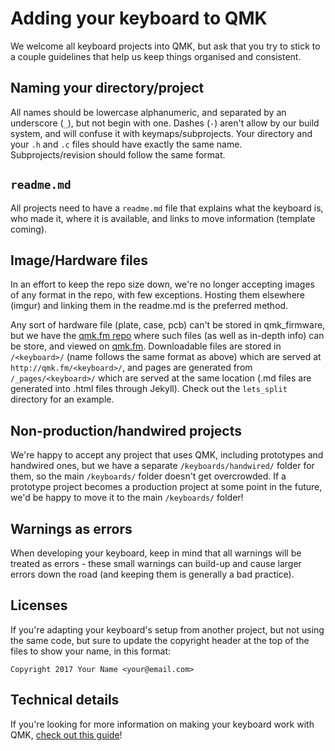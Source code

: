 # Adding your keyboard to QMK

We welcome all keyboard projects into QMK, but ask that you try to stick to a couple guidelines that help us keep things organised and consistent.

## Naming your directory/project

All names should be lowercase alphanumeric, and separated by an underscore (`_`), but not begin with one. Dashes (`-`) aren't allow by our build system, and will confuse it with keymaps/subprojects. Your directory and your `.h` and `.c` files should have exactly the same name. Subprojects/revision should follow the same format. 

## `readme.md`

All projects need to have a `readme.md` file that explains what the keyboard is, who made it, where it is available, and links to move information (template coming).

## Image/Hardware files

In an effort to keep the repo size down, we're no longer accepting images of any format in the repo, with few exceptions. Hosting them elsewhere (imgur) and linking them in the readme.md is the preferred method.

Any sort of hardware file (plate, case, pcb) can't be stored in qmk_firmware, but we have the [qmk.fm repo](https://github.com/qmk/qmk.fm) where such files (as well as in-depth info) can be store, and viewed on [qmk.fm](http://qmk.fm). Downloadable files are stored in `/<keyboard>/` (name follows the same format as above) which are served at `http://qmk.fm/<keyboard>/`, and pages are generated from `/_pages/<keyboard>/` which are served at the same location (.md files are generated into .html files through Jekyll). Check out the `lets_split` directory for an example.

## Non-production/handwired projects

We're happy to accept any project that uses QMK, including prototypes and handwired ones, but we have a separate `/keyboards/handwired/` folder for them, so the main `/keyboards/` folder doesn't get overcrowded. If a prototype project becomes a production project at some point in the future, we'd be happy to move it to the main `/keyboards/` folder! 

## Warnings as errors

When developing your keyboard, keep in mind that all warnings will be treated as errors - these small warnings can build-up and cause larger errors down the road (and keeping them is generally a bad practice).

## Licenses

If you're adapting your keyboard's setup from another project, but not using the same code, but sure to update the copyright header at the top of the files to show your name, in this format:

    Copyright 2017 Your Name <your@email.com>
    
## Technical details

If you're looking for more information on making your keyboard work with QMK, [check out this guide](porting_your_keyboard_to_qmk.md)!
